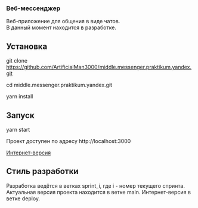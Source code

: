 ### Веб-мессенджер

Веб-приложение для общения в виде чатов.  
В данный момент находится в разработке.

## Установка

  git clone https://github.com/ArtificialMan3000/middle.messenger.praktikum.yandex.git

  cd middle.messenger.praktikum.yandex.git

  yarn install

## Запуск

  yarn start

Проект доступен по адресу http://localhost:3000

[Интернет-версия](https://635408746b1a762cb2311aeb--tranquil-babka-e91d4b.netlify.app)

## Стиль разработки

Разработка ведётся в ветках sprint_i, где i - номер текущего спринта.
Актуальная версия проекта находится в ветке main.
Интернет-версия в ветке deploy.
